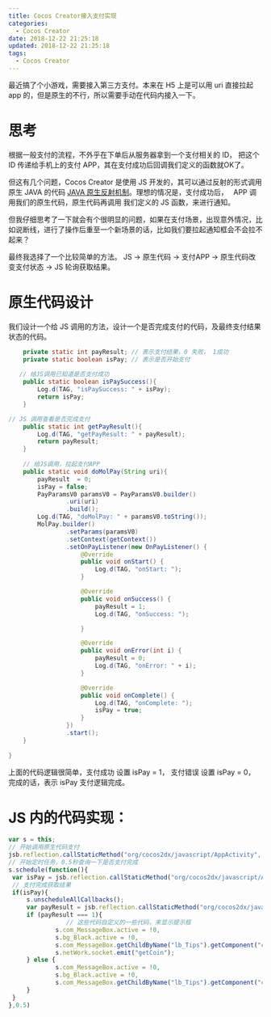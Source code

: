 ```yaml
---
title: Cocos Creator接入支付实现
categories:
  - Cocos Creator
date: 2018-12-22 21:25:18
updated: 2018-12-22 21:25:18
tags: 
  - Cocos Creator
---
```

最近搞了个小游戏，需要接入第三方支付。本来在 H5 上是可以用 uri 直接拉起 app 的，但是原生的不行，所以需要手动在代码内接入一下。

# 思考

根据一般支付的流程，不外乎在下单后从服务器拿到一个支付相关的 ID， 把这个 ID 传递给手机上的支付 APP，其在支付成功后回调我们定义的函数就OK了。

但这有几个问题，Cocos Creator 是使用 JS 开发的，其可以通过反射的形式调用原生 JAVA 的代码 [JAVA 原生反射机制](https://docs.cocos.com/creator/manual/zh/advanced-topics/java-reflection.html)。理想的情况是，支付成功后，　 APP 调用我们的原生代码，原生代码再调用 我们定义的 JS 函数，来进行通知。

但我仔细思考了一下就会有个很明显的问题，如果在支付场景，出现意外情况，比如说断线，进行了操作后重至一个新场景的话，比如我们要拉起通知框会不会拉不起来？

最终我选择了一个比较简单的方法。 JS -> 原生代码 -> 支付APP -> 原生代码改变支付状态 -> JS 轮询获取结果。

# 原生代码设计

我们设计一个给 JS 调用的方法，设计一个是否完成支付的代码，及最终支付结果状态的代码。

```java
    private static int payResult; // 表示支付结果，0 失败， 1成功
    private static boolean isPay; // 表示是否开始支付
    
   // 给JS调用已知道是否支付成功
    public static boolean isPaySuccess(){
        Log.d(TAG, "isPaySuccess: " + isPay);
        return isPay;
    }

// JS 调用查看是否完成支付
    public static int getPayResult(){
        Log.d(TAG, "getPayResult: " + payResult);
        return payResult;
    }
    
    // 给JS调用，拉起支付APP
    public static void doMolPay(String uri){
        payResult  = 0;
        isPay = false;
        PayParamsV0 paramsV0 = PayParamsV0.builder()
                .uri(uri)
                .build();
        Log.d(TAG, "doMolPay: " + paramsV0.toString());
        MolPay.builder()
                .setParams(paramsV0)
                .setContext(getContext())
                .setOnPayListener(new OnPayListener() {
                    @Override
                    public void onStart() {
                        Log.d(TAG, "onStart: ");
                    }

                    @Override
                    public void onSuccess() {
                        payResult = 1;
                        Log.d(TAG, "onSuccess: ");

                    }

                    @Override
                    public void onError(int i) {
                        payResult = 0;
                        Log.d(TAG, "onError: " + i);
                    }

                    @Override
                    public void onComplete() {
                        Log.d(TAG, "onComplete: ");
                        isPay = true;
                    }
                })
                .start();
    }    
    
}
```

上面的代码逻辑很简单，支付成功 设置  isPay = 1， 支付错误 设置 isPay = 0， 完成的话，表示 isPay 支付逻辑完成。

# JS 内的代码实现：

```js
var s = this;
// 开始调用原生代码支付
jsb.reflection.callStaticMethod("org/cocos2dx/javascript/AppActivity", "doMolPay", "(Ljava/lang/String;)V", uri);
// 开始定时任务，0.5秒查询一下是否支付完成
s.schedule(function(){
 var isPay = jsb.reflection.callStaticMethod("org/cocos2dx/javascript/AppActivity", "isPaySuccess","()Z");
 // 支付完成获取结果
 if(isPay){
     s.unscheduleAllCallbacks();
     var payResult = jsb.reflection.callStaticMethod("org/cocos2dx/javascript/AppActivity","getPayResult","()I");
     if (payResult === 1){
     			// 这些代码自定义的一些代码，来显示提示框
             s.com_MessageBox.active = !0,
             s.bg_Black.active = !0,
             s.com_MessageBox.getChildByName("lb_Tips").getComponent("cc.Label").string = "支付成功"
             s.netWork.socket.emit("getCoin");
     } else {
             s.com_MessageBox.active = !0,
             s.bg_Black.active = !0,
             s.com_MessageBox.getChildByName("lb_Tips").getComponent("cc.Label").string = "支付失败"
     }
 }
},0.5)
                                        


```